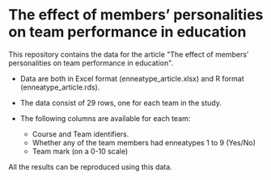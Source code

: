 # The effect of members’ personalities on team performance in education

This repository contains the data for the article "The effect of members’ personalities on
team performance in education".

* Data are both in Excel format (enneatype_article.xlsx) and R format (enneatype_article.rds).

* The data consist of 29 rows, one for each team in the study.

* The following columns are available for each team: 
  + Course and Team identifiers.
  + Whether any of the team members had enneatypes 1 to 9 (Yes/No)
  + Team mark (on a 0-10 scale)
  
All the results can be reproduced using this data.
